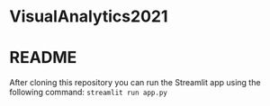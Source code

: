 # VisualAnalytics2021

  
# README #
After cloning this repository you can run the Streamlit app using the following command: `streamlit run app.py`
